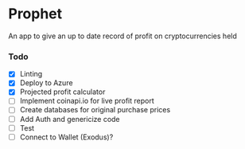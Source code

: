 # Prophet
An app to give an up to date record of profit on cryptocurrencies held

### Todo
 - [x] Linting
 - [x] Deploy to Azure
 - [x] Projected profit calculator
 - [ ] Implement coinapi.io for live profit report
 - [ ] Create databases for original purchase prices
 - [ ] Add Auth and genericize code
 - [ ] Test
 - [ ] Connect to Wallet (Exodus)?
